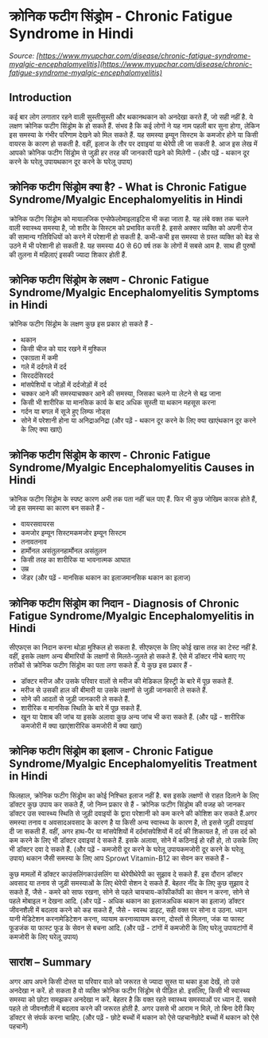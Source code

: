 # क्रोनिक फटीग सिंड्रोम - Chronic Fatigue Syndrome in Hindi
_Source: [https://www.myupchar.com/disease/chronic-fatigue-syndrome-myalgic-encephalomyelitis](https://www.myupchar.com/disease/chronic-fatigue-syndrome-myalgic-encephalomyelitis)_

## Introduction
कई बार लोग लगातार रहने वाली सुस्तीसुस्ती और थकानथकान को अनदेखा करते हैं, जो सही नहीं है. ये लक्षण क्रोनिक फटीग सिंड्रोम के हो सकते हैं. संभव है कि कई लोगों ने यह नाम पहली बार सुना होगा, लेकिन इस समस्या के गंभीर परिणाम देखने को मिल सकते हैं. यह समस्या इम्यून सिस्टम के कमजोर होने या किसी वायरस के कारण हो सकती है. वहीं, इलाज के तौर पर दवाइयां या थेरेपी ली जा सकती है.
आज इस लेख में आपको क्रोनिक फटीग सिंड्रोम से जुड़ी हर तरह की जानकारी पढ़ने को मिलेगी -
(और पढ़ें - थकान दूर करने के घरेलू उपायथकान दूर करने के घरेलू उपाय)

## क्रोनिक फटीग सिंड्रोम क्या है? - What is Chronic Fatigue Syndrome/Myalgic Encephalomyelitis in Hindi
क्रोनिक फटीग सिंड्रोम को मायालजिक एन्सेफेलोमाइलाइटिस भी कहा जाता है. यह लंबे वक्त तक चलने वाली स्वास्थ्य समस्या है, जो शरीर के सिस्टम को प्रभावित करती है. इससे अक्सर व्यक्ति को अपनी रोज की सामान्य गतिविधियों को करने में परेशानी हो सकती है. कभी-कभी इस समस्या से ग्रस्त व्यक्ति को बेड से उठने में भी परेशानी हो सकती है. यह समस्या 40 से 60 वर्ष तक के लोगों में सबसे आम है. साथ ही पुरुषों की तुलना में महिलाएं इसकी ज्यादा शिकार होती हैं.

## क्रोनिक फटीग सिंड्रोम के लक्षण - Chronic Fatigue Syndrome/Myalgic Encephalomyelitis Symptoms in Hindi
क्रोनिक फटीग सिंड्रोम के लक्षण कुछ इस प्रकार हो सकते हैं -
- थकान
- किसी चीज को याद रखने में मुश्किल
- एकाग्रता में कमी
- गले में दर्दगले में दर्द
- सिरदर्दसिरदर्द
- मांसपेशियों व जोड़ों में दर्दजोड़ों में दर्द
- चक्कर आने की समस्याचक्कर आने की समस्या, जिसका चलने या लेटने से बढ़ जाना
- किसी भी शारीरिक या मानसिक कार्य के बाद अधिक सुस्ती या थकान महसूस करना
- गर्दन या बगल में सूजे हुए लिम्फ नोड्स
- सोने में परेशानी होना या अनिद्राअनिद्रा
(और पढ़ें - थकान दूर करने के लिए क्या खाएंथकान दूर करने के लिए क्या खाएं)

## क्रोनिक फटीग सिंड्रोम के कारण - Chronic Fatigue Syndrome/Myalgic Encephalomyelitis Causes in Hindi
क्रोनिक फटीग सिंड्रोम के स्पष्ट कारण अभी तक पता नहीं चल पाए हैं. फिर भी कुछ जोखिम कारक होते हैं, जो इस समस्या का कारण बन सकते हैं -
- वायरसवायरस
- कमजोर इम्यून सिस्टमकमजोर इम्यून सिस्टम
- तनावतनाव
- हार्मोनल असंतुलनहार्मोनल असंतुलन
- किसी तरह का शारीरिक या भावनात्मक आघात
- उम्र
- जेंडर
(और पढ़ें - मानसिक थकान का इलाजमानसिक थकान का इलाज)

## क्रोनिक फटीग सिंड्रोम का निदान - Diagnosis of Chronic Fatigue Syndrome/Myalgic Encephalomyelitis in Hindi
सीएफएस का निदान करना थोड़ा मुश्किल हो सकता है. सीएफएस के लिए कोई खास तरह का टेस्ट नहीं है. वहीं, इसके लक्षण अन्य बीमारियों के लक्षणों से मिलते-जुलते हो सकते हैं. ऐसे में डॉक्टर नीचे बताए गए तरीकों से क्रोनिक फटीग सिंड्रोम का पता लगा सकते हैं. ये कुछ इस प्रकार हैं -
- डॉक्टर मरीज और उसके परिवार वालों से मरीज की मेडिकल हिस्ट्री के बारे में पूछ सकते हैं.
- मरीज से उसकी हाल की बीमारी या उसके लक्षणों से जुड़ी जानकारी ले सकते हैं.
- सोने की आदतों से जुड़ी जानकारी ले सकते हैं.
- शारीरिक व मानसिक स्थिति के बारे में पूछ सकते हैं.
- खून या पेशाब की जांच या इसके अलावा कुछ अन्य जांच भी करा सकते हैं.
(और पढ़ें - शारीरिक कमजोरी में क्या खाएंशारीरिक कमजोरी में क्या खाएं)

## क्रोनिक फटीग सिंड्रोम का इलाज - Chronic Fatigue Syndrome/Myalgic Encephalomyelitis Treatment in Hindi
फिलहाल, क्रोनिक फटीग सिंड्रोम का कोई निश्चित इलाज नहीं है. बस इसके लक्षणों से राहत दिलाने के लिए डॉक्टर कुछ उपाय कर सकते हैं, जो निम्न प्रकार से हैं -
क्रोनिक फटीग सिंड्रोम की वजह को जानकर डॉक्टर उस स्वास्थ्य स्थिति से जुड़ी दवाइयों के द्वारा परेशानी को कम करने की कोशिश कर सकते हैं.अगर समस्या तनाव व अवसादअवसाद के कारण है या किसी अन्य स्वास्थ्य के कारण है, तो इससे जुड़ी दवाइयां दी जा सकती हैं. वहीं, अगर हाथ-पैर या मांसपेशियों में दर्दमांसपेशियों में दर्द की शिकायत है, तो उस दर्द को कम करने के लिए भी डॉक्टर दवाइयां दे सकते हैं. इसके अलावा, सोने में कठिनाई हो रही हो, तो उसके लिए भी डॉक्टर दवा दे सकते हैं.
(और पढ़ें - कमजोरी दूर करने के घरेलू उपायकमजोरी दूर करने के घरेलू उपाय)
थकान जैसी समस्या के लिए आप Sprowt Vitamin-B12 का सेवन कर सकते हैं -

कुछ मामलों में डॉक्टर काउंसलिंगकाउंसलिंग या थेरेपीथेरेपी का सुझाव दे सकते हैं. इस दौरान डॉक्टर अवसाद या तनाव से जुड़ी समस्याओं के लिए थेरेपी सेशन दे सकते हैं. बेहतर नींद के लिए कुछ सुझाव दे सकते हैं, जैसे - कमरे को साफ रखना, सोने से पहले चायचाय-कॉफीकॉफी का सेवन न करना, सोने से पहले मोबाइल न देखना आदि.
(और पढ़ें - अधिक थकान का इलाजअधिक थकान का इलाज)
डॉक्टर जीवनशैली में बदलाव करने को कह सकते हैं, जैसे - स्वस्थ डाइट, सही वक्त पर सोना व उठना. ध्यान यानी मेडिटेशन करनामेडिटेशन करना, व्यायाम करनाव्यायाम करना, दोस्तों से मिलना, जंक या फास्ट फूडजंक या फास्ट फूड के सेवन से बचना आदि.
(और पढ़ें - टांगों में कमजोरी के लिए घरेलू उपायटांगों में कमजोरी के लिए घरेलू उपाय)

## सारांश – Summary
अगर आप अपने किसी दोस्त या परिवार वाले को जरूरत से ज्यादा सुस्त या थका हुआ देखें, तो उसे अनदेखा न करें. हो सकता है वो व्यक्ति क्रोनिक फटीग सिंड्रोम से पीड़ित हो. इसलिए, किसी भी स्वास्थ्य समस्या को छोटा समझकर अनदेखा न करें. बेहतर है कि वक्त रहते स्वास्थ्य समस्याओं पर ध्यान दें. सबसे पहले तो जीवनशैली में बदलाव करने की जरूरत होती है. अगर उससे भी आराम न मिले, तो बिना देरी किए डॉक्टर से संपर्क करना चाहिए.
(और पढ़ें - छोटे बच्चों में थकान को ऐसे पहचानेंछोटे बच्चों में थकान को ऐसे पहचानें)

